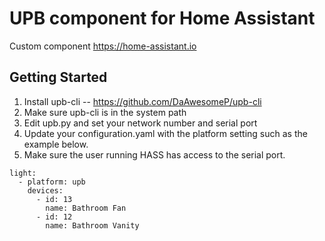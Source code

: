 # UPB component for Home Assistant

Custom component https://home-assistant.io


## Getting Started

1. Install upb-cli -- https://github.com/DaAwesomeP/upb-cli
1. Make sure upb-cli is in the system path
1. Edit upb.py and set your network number and serial port
1. Update your configuration.yaml with the platform setting such as the example below.
1. Make sure the user running HASS has access to the serial port.

```
light:
  - platform: upb
    devices:
      - id: 13
        name: Bathroom Fan
      - id: 12
        name: Bathroom Vanity
```        
